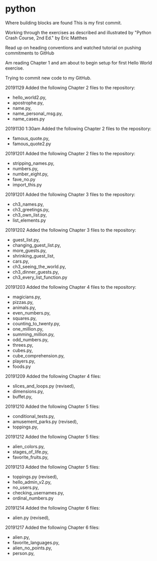 # python

Where building blocks are found
This is my first commit.

Working through the exercises as described and illustrated by "Python Crash Course, 2nd Ed." by Eric Matthes

Read up on heading conventions and watched tutorial on pushing commitments to GitHub

Am reading Chapter 1 and am about to begin setup for first Hello World exercise.

Trying to commit new code to my GitHub.

20191129 Added the following Chapter 2 files to the repository:
  - hello_world2.py,
  - apostrophe.py,
  - name.py,
  - name_personal_msg.py,
  - name_cases.py

20191130 1:30am Added the following Chapter 2 files to the repository:
  - famous_quote.py,
  - famous_quote2.py
    
20191201 Added the following Chapter 2 files to the repository:
  - stripping_names.py,
  - numbers.py,
  - number_eight.py,
  - fave_no.py
  - import_this.py
  
20191201 Added the following Chapter 3 files to the repository:
  - ch3_names.py,
  - ch3_greetings.py,
  - ch3_own_list.py,
  - list_elements.py
  
20191202 Added the following Chapter 3 files to the repository:
  - guest_list.py,
  - changing_guest_list.py,
  - more_guests.py,
  - shrinking_guest_list,
  - cars.py,
  - ch3_seeing_the_world.py,
  - ch3_dinner_guests.py,
  - ch3_every_list_function.py
  
20191203 Added the following Chapter 4 files to the repository:
  - magicians.py,
  - pizzas.py,
  - animals.py,
  - even_numbers.py,
  - squares.py,
  - counting_to_twenty.py,
  - one_million.py,
  - summing_million.py,
  - odd_numbers.py,
  - threes.py,
  - cubes.py,
  - cube_comprehension.py,
  - players.py,
  - foods.py
  
20191209 Added the following Chapter 4 files:
  - slices_and_loops.py (revised),
  - dimensions.py,
  - buffet.py,

20191210 Added the following Chapter 5 files:
  - conditional_tests.py,
  - amusement_parks.py (revised),
  - toppings.py,
  
20191212 Added the following Chapter 5 files:
  - alien_colors.py,
  - stages_of_life.py,
  - favorite_fruits.py,
  
20191213 Added the following Chapter 5 files:
  - toppings.py (revised),
  - hello_admin_v2.py,
  - no_users.py,
  - checking_usernames.py,
  - ordinal_numbers.py
  
20191214 Added the following Chapter 6 files:
  - alien.py (revised),

20191217 Added the following Chapter 6 files:
  - alien.py,
  - favorite_languages.py,
  - alien_no_points.py,
  - person.py,
